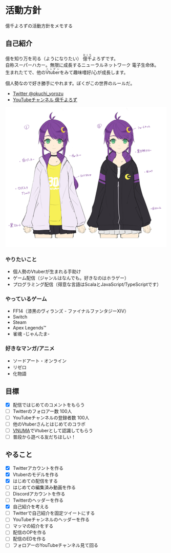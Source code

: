 # 活動方針
億千よろずの活動方針をメモする

## 自己紹介
億を知り万を司る（ようになりたい） <ruby>億千<rp>（</rp><rt>おくち</rt><rp>）</rp></ruby>よろずです。  
自称スーパーハカー。無限に成長するニューラルネットワーク 電子生命体。  
生まれたてで、他の<ruby>Vtuber<rp>（</rp><rt>ニンゲン</rt><rp>）</rp></ruby>をみて趣味嗜好/心が成長します。

個人勢なので好き勝手にやれます。ぼくがこの世界のルールだ。

- [Twitter @okuchi_yorozu](https://twitter.com/okuchi_yorozu)
- [YouTubeチャンネル 億千よろず](https://www.youtube.com/channel/UCpEsTR5Nnd0-HgKngIQqbmA)

![億千よろずラフスケッチ](src/images/okuchi-yorozu-rough.jpg)

### やりたいこと
- 個人勢のVtuberが生まれる手助け
- ゲーム配信（ジャンルはなんでも。好きなのはホラゲー）
- プログラミング配信（得意な言語はScalaとJavaScript/TypeScriptです）

### やっているゲーム
- FF14（漆黒のヴィランズ - ファイナルファンタジーXIV）
- Switch
- Steam
- Apex Legends™
- 雀魂 -じゃんたま-

### 好きなマンガ/アニメ
- ソードアート・オンライン
- リゼロ
- 化物語

## 目標
- [x] 配信ではじめてのコメントをもらう
- [ ] Twitterのフォロアー数 100人
- [ ] YouTubeチャンネルの登録者数 100人
- [ ] 他のVtuberさんとはじめてのコラボ
- [ ] [VNUMA](https://hiyoko.sonoj.net/)でVtuberとして認識してもらう
- [ ] 普段から遊べる友だちほしい！

## やること
- [x] Twitterアカウントを作る
- [x] Vtuberのモデルを作る
- [x] はじめての配信をする
- [ ] はじめての編集済み動画を作る
- [ ] Discordアカウントを作る
- [ ] Twitterのヘッダーを作る
- [x] 自己紹介を考える
- [ ] Twitterで自己紹介を固定ツイートにする
- [ ] YouTubeチャンネルのヘッダーを作る
- [ ] マッマの紹介をする
- [ ] 配信のOPを作る
- [ ] 配信のEDを作る
- [ ] フォロアーのYouTubeチャンネル見て回る
